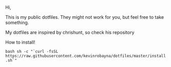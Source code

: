 
Hi,

This is my public dotfiles. They might not work for you, but feel free to take something.

My dotfiles are inspired by chrishunt, so check his repository

How to install!

`` bash
sh -c "`curl -fsSL https://raw.githubusercontent.com/kevinrobayna/dotfiles/master/install.sh`"
``
